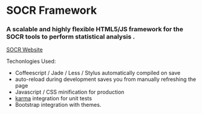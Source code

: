 # SOCR Framework
### A scalable and highly flexible HTML5/JS framework for the SOCR tools to perform statistical analysis .

[SOCR Website](http://socr.ucla.edu)

Techonlogies Used:
* Coffeescript / Jade / Less / Stylus automatically compiled on save
* auto-reload during development saves you from manually refreshing the page
* Javascript / CSS minification for production
* [karma](https://github.com/karma-runner/karma) integration for
  unit tests
* Bootstrap integration with themes.


